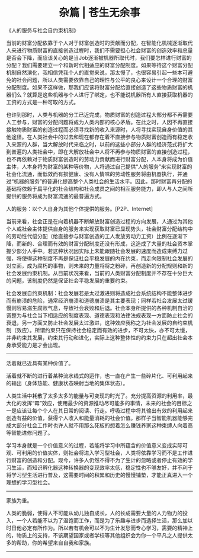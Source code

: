 <center> <h1>杂篇 | 苍生无余事</h1> </center>

《人的服务与社会自约束机制》

当前的财富分配依靠于个人对于财富创造时的贡献而分配，在智能化机械逐渐取代人来进行物质财富的直接创造过程时，我们不需要担心社会财富的创造效率和总量是否会下降，而应该关心的是当Job逐渐被机器所取代时，我们要怎样进行财富的分配？我们需要建立一个和新时代相适应的财富分配制度。如果等待这个财富分配机制自然演化，我相信凭我个人的直觉来说，那太慢了，也很容易引起一些本可避免的社会问题，所以人类需要依靠自己的理性与公平的良心来设计一个合理的财富分配制度。如果不这样做，那我们应该将财富分配给直接创造了这些物质财富的机器们么？就算是这些机器与个人进行了绑定，也不能说机器所有人直接获取机器的工资的方式是一种可取的方式。

也许到那时，人类与机器的分工已近完成，物质财富的创造过程大部分都不再需要人工参与，财富的分配问题将成为人类内部的核心矛盾。在此之时，人因不再直接接触物质财富的创造过程而必须寻找新的收入来源时，人将寻找实现自身价值的其他途径。在人类社会中的过去和现在都存在着不直接参与物质财富创造而有稳定收入来源的人群，当大解放时代来临之时，以前的这些小部分人群的经济范式将扩大到普遍的人类社会中，即在大解放社会中人将不再参与物质财富的直接创造过程，也不再依赖对于物质财富创造时的劳动力贡献而进行财富分配，人本身将成为价值主体，人本身将为财富的某种等价物，人将通过自己提供“人的服务”来实现财富的社会化流通，而低效而有损健康、没有人情味的劳动性服务将由机器执行，并通过“机器的服务”的普遍化提高整个人类社会的生活水平。因此，那时财富再分配的基础将依赖于扁平化的社会结构和社会成员之间的相互服务能力，即人与人之间所提供的服务将成为财富流通的最普遍方式。

人的服务：以个人自身为其他个体提供的服务。[P2P、Internet]

当前来看，社会正是在向着机器不断解放财富创造过程的方向发展，人通过为其他个人或社会主体提供自身的服务来实现获取财富已显现势头，社会财富分配结构中的劳动性代偿分配（给直接参与财富创造的工人发放劳动力工资）比例在逐渐下降，而新的、合理而有效的财富分配制度还没有形成，这造成了大量的社会资本掌握少部分人手中。若这种状况因实际上未能跟随社会发展的速度而造成束缚力过强，将使得这种制度不再是保证社会平稳发展的内在约束，而走向限制社会发展的对立面，成为腐朽的事物，则未来的力量将将之粉碎，再创造新的分配规则和新的社会发展约束机制。从目前状况来看，当前的人类财富分配制度并不存在十分巨大的问题，该制度仍然是保证社会平稳发展的重要约束。

社会发展自约束机制：社会发展若是太过激进则将造成社会系统结构不能整体进步而有崩溃的危险，通常经济崩溃和道德崩溃是其主要表现；同样若社会发展太过缓慢则容易滋生腐败气息，导致社会衰败和后退。社会本身所提供的各种机制自洽的调整为与社会当下相适应的制度表现、道德表现和法律法规表现一方面防止社会的衰退，另一方面又防止社会发展太过激进，这种效应我称之为社会发展的自约束机制（效应）。所谓约束只在保持社会稳定而有效的进步，不可太快，亦不可太慢，并非约束其发展，约束其行动和进化，实际上这种整体性的约束力只在超出社会本身承受能力是才会出现。

****

活着就已近具有某种价值了。

活着就不断的进行着某种流水线式的运作，也一直在产生一些碎片化、可利用起来的输出（身体热能、健康状态映射当地的集体状态）。

人类生活中耗散了太多太多的能量与可变现的时光了。充分提高资源的利用率，最大化的发挥“霉”效应，使用最少的资源推动尽可能多的事情，未来的社会的目标之一是应该让每个个人在其日常的阅读、行走。呼吸过程中将其输出有效的利用起来创造有益的价值，获得个人收入和能量消耗的社会价值。那样子当智能机器能够完成大部分社会工作时也许人就不用那么死板的想着怎么赚钱养家这种束缚人向着高等智能进修问题了。

学习本身就是一个价值意义的过程，若能将学习中所蕴含的价值意义变成实际可观、可利用的价值实体，则社会将进入学习型社会，人类将依靠学习而不是工作进行财富的创造和分配。现今，许多人仍然不得不为了生计的忽略或者停止有效的学习生活，而知识孵化器这种转换器的变现效率太低，稳定性也不够友好，并不利于将学习型生活进行普及，这需要时间的积累和历史的慢慢铺垫，才能正真进入一个理想的学习型社会。

****

家族为重。

人类的脆弱，使得人不可能从幼儿独自成长，人的长成需要大量的人力物力的投入，一个人若能不以为了温饱而工作，而是为了乐趣与进步而选择生活，那么加以时日他必定有所作为。所以若有机会可以不为生计发愁而专心学习，需要的精神上的，物质上的支持，不该期望国家或者学校等其他组织会为你一个平凡之人提供太多的帮助，你的希望来自自我和家族。

****
